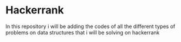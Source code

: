 # Hackerrank
In this repository i will be adding the codes of all the different types of problems on data structures that i will be solving on hackerrank 
